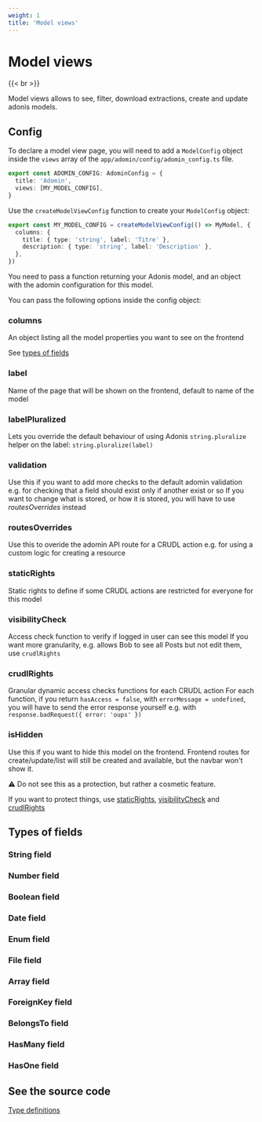 ```yaml
---
weight: 1
title: 'Model views'
---
```


# Model views

{{< br >}}

Model views allows to see, filter, download extractions, create and update adonis models.

## Config

To declare a model view page, you will need to add a `ModelConfig` object inside the `views` array of the `app/adomin/config/adomin_config.ts` file.

```ts
export const ADOMIN_CONFIG: AdominConfig = {
  title: 'Adomin',
  views: [MY_MODEL_CONFIG],
}
```

Use the `createModelViewConfig` function to create your `ModelConfig` object:

```ts
export const MY_MODEL_CONFIG = createModelViewConfig(() => MyModel, {
  columns: {
    title: { type: 'string', label: 'Titre' },
    description: { type: 'string', label: 'Description' },
  },
})
```

You need to pass a function returning your Adonis model, and an object with the adomin configuration for this model.

You can pass the following options inside the config object:

### columns

An object listing all the model properties you want to see on the frontend

See [types of fields](#types-of-fields)

### label

Name of the page that will be shown on the frontend, default to name of the model

### labelPluralized

Lets you override the default behaviour of using Adonis `string.pluralize` helper on the label: `string.pluralize(label)`

### validation

Use this if you want to add more checks to the default adomin validation
e.g. for checking that a field should exist only if another exist or so
If you want to change what is stored, or how it is stored, you will have to use _routesOverrides_ instead

### routesOverrides

Use this to overide the adomin API route for a CRUDL action
e.g. for using a custom logic for creating a resource

### staticRights

Static rights to define if some CRUDL actions are restricted for everyone for this model

### visibilityCheck

Access check function to verify if logged in user can see this model
If you want more granularity, e.g. allows Bob to see all Posts but not edit them, use `crudlRights`

### crudlRights

Granular dynamic access checks functions for each CRUDL action
For each function, if you return `hasAccess = false`, with `errorMessage = undefined`, you will have to send the error response yourself
e.g. with `response.badRequest({ error: 'oups' })`

### isHidden

Use this if you want to hide this model on the frontend.
Frontend routes for create/update/list will still be created and available, but the navbar won't show it.

⚠️ Do not see this as a protection, but rather a cosmetic feature.

If you want to protect things, use [staticRights](#staticrights), [visibilityCheck](#visibilitycheck) and [crudlRights](#crudlrights)

## Types of fields

### String field

### Number field

### Boolean field

### Date field

### Enum field

### File field

### Array field

### ForeignKey field

### BelongsTo field

### HasMany field

### HasOne field

## See the source code

[Type definitions](https://github.com/galadrimteam/adomin/blob/main/app/adomin/fields.types.ts)
